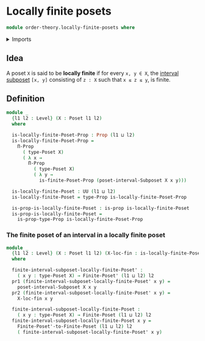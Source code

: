 # Locally finite posets

```agda
module order-theory.locally-finite-posets where
```

<details><summary>Imports</summary>

```agda
open import foundation.dependent-pair-types
open import foundation.propositions
open import foundation.universe-levels

open import foundation-core.cartesian-product-types
open import foundation-core.decidable-propositions

open import order-theory.finite-posets
open import order-theory.finite-preorders
open import order-theory.interval-subposets
open import order-theory.posets

open import univalent-combinatorics.finite-types
```

</details>

## Idea

A poset `X` is said to be **locally finite** if for every `x, y ∈ X`, the
[interval subposet](order-theory.interval-subposets.md) `[x, y]` consisting of
`z : X` such that `x ≤ z ≤ y`, is finite.

## Definition

```agda
module _
  {l1 l2 : Level} (X : Poset l1 l2)
  where

  is-locally-finite-Poset-Prop : Prop (l1 ⊔ l2)
  is-locally-finite-Poset-Prop =
    Π-Prop
      ( type-Poset X)
      ( λ x →
        Π-Prop
          ( type-Poset X)
          ( λ y →
            is-finite-Poset-Prop (poset-interval-Subposet X x y)))

  is-locally-finite-Poset : UU (l1 ⊔ l2)
  is-locally-finite-Poset = type-Prop is-locally-finite-Poset-Prop

  is-prop-is-locally-finite-Poset : is-prop is-locally-finite-Poset
  is-prop-is-locally-finite-Poset =
    is-prop-type-Prop is-locally-finite-Poset-Prop
```

### The finite poset of an interval in a locally finite poset

```agda
module _
  {l1 l2 : Level} (X : Poset l1 l2) (X-loc-fin : is-locally-finite-Poset X)
  where

  finite-interval-subposet-locally-finite-Poset' :
    ( x y : type-Poset X) → Finite-Poset' (l1 ⊔ l2) l2
  pr1 (finite-interval-subposet-locally-finite-Poset' x y) =
    poset-interval-Subposet X x y
  pr2 (finite-interval-subposet-locally-finite-Poset' x y) =
    X-loc-fin x y

  finite-interval-subposet-locally-finite-Poset :
    ( x y : type-Poset X) → Finite-Poset (l1 ⊔ l2) l2
  finite-interval-subposet-locally-finite-Poset x y =
    Finite-Poset'-to-Finite-Poset (l1 ⊔ l2) l2
    ( finite-interval-subposet-locally-finite-Poset' x y)
```
